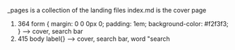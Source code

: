_pages is a collection of the landing files
index.md is the cover page

1. 364 form { margin: 0 0 0px 0; padding: 1em; background-color: #f2f3f3; } --> cover, search bar
2. 415 body label{} --> cover, search bar, word "search